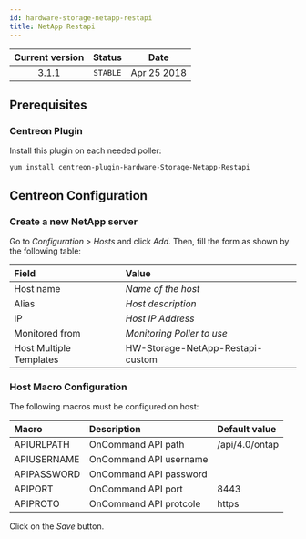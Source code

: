 ```yaml
---
id: hardware-storage-netapp-restapi
title: NetApp Restapi
---
```


| Current version | Status | Date |
| :-: | :-: | :-: |
| 3.1.1 | `STABLE` | Apr 25 2018 |

## Prerequisites

### Centreon Plugin

Install this plugin on each needed poller:

``` shell
yum install centreon-plugin-Hardware-Storage-Netapp-Restapi
```

## Centreon Configuration

### Create a new NetApp server

Go to *Configuration \> Hosts* and click *Add*. Then, fill the form as shown by the following table:

| Field                                | Value                            |
| :----------------------------------- | :------------------------------- |
| Host name                            | *Name of the host*               |
| Alias                                | *Host description*               |
| IP                                   | *Host IP Address*                |
| Monitored from                       | *Monitoring Poller to use*       |
| Host Multiple Templates              | HW-Storage-NetApp-Restapi-custom |

### Host Macro Configuration

The following macros must be configured on host:

| Macro       | Description            | Default value  |
| :---------- | :--------------------- | :------------- |
| APIURLPATH  | OnCommand API path     | /api/4.0/ontap |
| APIUSERNAME | OnCommand API username |                |
| APIPASSWORD | OnCommand API password |                |
| APIPORT     | OnCommand API port     | 8443           |
| APIPROTO    | OnCommand API protcole | https          |

Click on the *Save* button.

